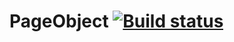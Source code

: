 # PageObject [![Build status](https://ci.appveyor.com/api/projects/status/pykvr5ec607j8m5e?svg=true)](https://ci.appveyor.com/project/SotAnk/pageobject)

